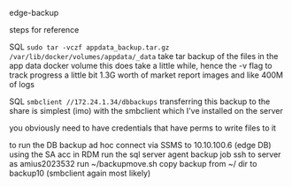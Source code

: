 edge-backup

steps for reference
 
SQL
`sudo tar -vczf appdata_backup.tar.gz /var/lib/docker/volumes/appdata/_data`
take tar backup of the files in the app data docker volume
this does take a little while, hence the -v flag to track progress a little bit
1.3G worth of market report images and like 400M of logs
 
SQL
`smbclient //172.24.1.34/dbbackups`
transferring this backup to the share is simplest (imo) with the smbclient which I've installed on the server
 
you obviously need to have credentials that have perms to write files to it

to run the DB backup ad hoc
connect via SSMS to 10.10.100.6 (edge DB) using the SA acc in RDM
run the sql server agent backup job
ssh to server as amius2023532
run ~/backupmove.sh
copy backup from ~/ dir to backup10 (smbclient again most likely)